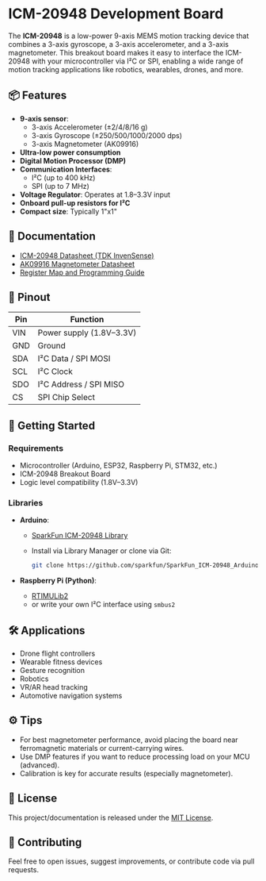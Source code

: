 # ICM-20948 Development Board

The **ICM-20948** is a low-power 9-axis MEMS motion tracking device that combines a 3-axis gyroscope, a 3-axis accelerometer, and a 3-axis magnetometer. This breakout board makes it easy to interface the ICM-20948 with your microcontroller via I²C or SPI, enabling a wide range of motion tracking applications like robotics, wearables, drones, and more.

## 📦 Features

* **9-axis sensor**:
  * 3-axis Accelerometer (±2/4/8/16 g)
  * 3-axis Gyroscope (±250/500/1000/2000 dps)
  * 3-axis Magnetometer (AK09916)
* **Ultra-low power consumption**
* **Digital Motion Processor (DMP)**
* **Communication Interfaces**:
  * I²C (up to 400 kHz)
  * SPI (up to 7 MHz)
* **Voltage Regulator**: Operates at 1.8–3.3V input
* **Onboard pull-up resistors for I²C**
* **Compact size**: Typically 1"x1"

## 📘 Documentation

* [ICM-20948 Datasheet (TDK InvenSense)](https://invensense.tdk.com/wp-content/uploads/2019/02/ds-000189-icm-20948-v1.3.pdf)
* [AK09916 Magnetometer Datasheet](https://www.akm.com/akm/en/file/datasheet/AK09916C.pdf)
* [Register Map and Programming Guide](https://invensense.tdk.com/wp-content/uploads/2020/04/RM-ICM-20948-v1.4.pdf)

## 🔌 Pinout

| Pin | Function                 |
| --- | ------------------------ |
| VIN | Power supply (1.8V–3.3V) |
| GND | Ground                   |
| SDA | I²C Data / SPI MOSI      |
| SCL | I²C Clock                |
| SDO | I²C Address / SPI MISO   |
| CS  | SPI Chip Select          |

## 🚀 Getting Started

### Requirements

* Microcontroller (Arduino, ESP32, Raspberry Pi, STM32, etc.)
* ICM-20948 Breakout Board
* Logic level compatibility (1.8V–3.3V)

### Libraries

* **Arduino**:

  * [SparkFun ICM-20948 Library](https://github.com/sparkfun/SparkFun_ICM-20948_ArduinoLibrary)
  * Install via Library Manager or clone via Git:

    ```bash
    git clone https://github.com/sparkfun/SparkFun_ICM-20948_ArduinoLibrary.git
    ```

* **Raspberry Pi (Python)**:

  * [RTIMULib2](https://github.com/richards-tech/RTIMULib2)
  * or write your own I²C interface using `smbus2`

## 🛠️ Applications

* Drone flight controllers
* Wearable fitness devices
* Gesture recognition
* Robotics
* VR/AR head tracking
* Automotive navigation systems

## ⚙️ Tips

* For best magnetometer performance, avoid placing the board near ferromagnetic materials or current-carrying wires.
* Use DMP features if you want to reduce processing load on your MCU (advanced).
* Calibration is key for accurate results (especially magnetometer).

## 📄 License

This project/documentation is released under the [MIT License](./LICENSE).

## 🤝 Contributing

Feel free to open issues, suggest improvements, or contribute code via pull requests.
